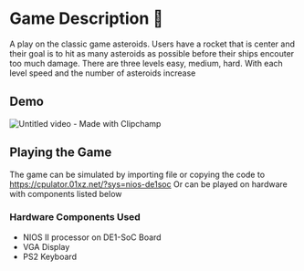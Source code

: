 # Game Description :rocket:

A play on the classic game asteroids. Users have a rocket that is center and their goal is to hit
as many asteroids as possible before their ships encouter too much damage.
There are three levels easy, medium, hard. With each level speed and the number of asteroids increase

## Demo
![Untitled video - Made with Clipchamp](https://github.com/Aabha-J/Asteroid-Shooting-Game/assets/121515351/026c292e-a057-41f9-bed2-4e408490455a)


## Playing the Game

The game can be simulated by importing file or copying the code to
https://cpulator.01xz.net/?sys=nios-de1soc
Or can be played on hardware with components listed below

### Hardware Components Used
  - NIOS II processor on DE1-SoC Board
  - VGA Display
  - PS2 Keyboard

